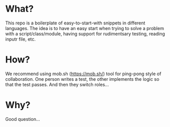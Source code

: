 # What?

This repo is a boilerplate of easy-to-start-with snippets in different languages. The idea is to have an easy start when trying to solve a problem with a script/class/module, having support for rudimentsary testing, reading inputr file, etc.

# How?

We recommend using mob.sh (https://mob.sh/) tool for ping-pong style of collaboration. One person writes a test, the other implements the logic so that the test passes. And then they switch roles...

# Why?

Good question...
